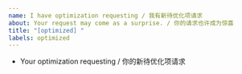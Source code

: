```yaml
---
name: I have optimization requesting / 我有新待优化项请求
about: Your request may come as a surprise. / 你的请求也许成为惊喜
title: "[optimized] "
labels: optimized
---
```


- Your optimization requesting / 你的新待优化项请求

